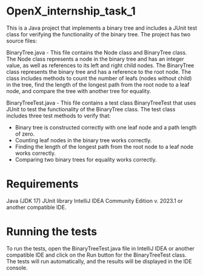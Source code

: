 # OpenX_internship_task_1

This is a Java project that implements a binary tree and includes a JUnit test class for verifying the functionality of the binary tree. The project has two source files:

BinaryTree.java - This file contains the Node class and BinaryTree class. The Node class represents a node in the binary tree and has an integer value, as well as references to its left and right child nodes. The BinaryTree class represents the binary tree and has a reference to the root node. The class includes methods to count the number of leafs (nodes without child) in the tree, find the length of the longest path from the root node to a leaf node, and compare the tree with another tree for equality.

BinaryTreeTest.java - This file contains a test class BinaryTreeTest that uses JUnit to test the functionality of the BinaryTree class. The test class includes three test methods to verify that:

+ Binary tree is constructed correctly with one leaf node and a path length of zero.
+ Counting leaf nodes in the binary tree works correctly.
+ Finding the length of the longest path from the root node to a leaf node works correctly.
+ Comparing two binary trees for equality works correctly.

# Requirements
Java (JDK 17)
JUnit library
IntelliJ IDEA Community Edition v. 2023.1 or another compatible IDE.

# Running the tests
To run the tests, open the BinaryTreeTest.java file in IntelliJ IDEA or another compatible IDE and click on the Run button for the BinaryTreeTest class. The tests will run automatically, and the results will be displayed in the IDE console.
